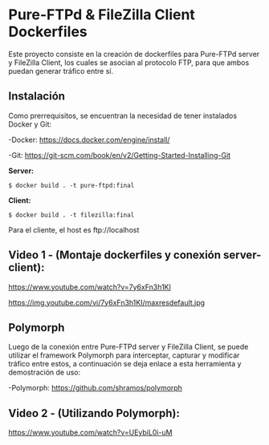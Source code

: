 # Pure-FTPd & FileZilla Client Dockerfiles
Este proyecto consiste en la creación de dockerfiles para Pure-FTPd server y FileZilla Client, los cuales se asocian al protocolo FTP, para que ambos puedan generar tráfico entre sí.
## Instalación
Como prerrequisitos, se encuentran la necesidad de tener instalados Docker y Git:

-Docker: https://docs.docker.com/engine/install/

-Git:  https://git-scm.com/book/en/v2/Getting-Started-Installing-Git

**Server:**
```
$ docker build . -t pure-ftpd:final
```
**Client:**
```
$ docker build . -t filezilla:final
```
Para el cliente, el host es ftp://localhost

## Video 1 - (Montaje dockerfiles y conexión server-client):
https://www.youtube.com/watch?v=7y6xFn3h1KI

https://img.youtube.com/vi/7y6xFn3h1KI/maxresdefault.jpg

## Polymorph
Luego de la conexión entre Pure-FTPd server y FileZilla Client, se puede utilizar el framework Polymorph para interceptar, capturar y modificar tráfico entre estos, a continuación se deja enlace a esta herramienta y demostración de uso:

-Polymorph: https://github.com/shramos/polymorph

## Video 2 - (Utilizando Polymorph):
https://www.youtube.com/watch?v=UEybiL0i-uM

